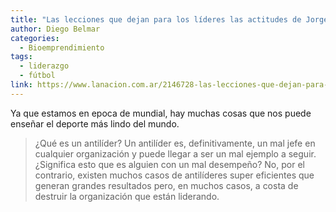 ```yaml
---
title: "Las lecciones que dejan para los líderes las actitudes de Jorge Sampaoli"
author: Diego Belmar
categories:
  - Bioemprendimiento
tags:
  - liderazgo
  - fútbol
link: https://www.lanacion.com.ar/2146728-las-lecciones-que-dejan-para-los-lideres-las-actitudes-de-jorge-sampaoli
---
```


Ya que estamos en epoca de mundial, hay muchas cosas que nos puede enseñar el deporte más lindo del mundo.

> ¿Qué es un antilíder? Un antilíder es, definitivamente, un mal jefe en cualquier organización y puede llegar a ser un mal ejemplo a seguir. ¿Significa esto que es alguien con un mal desempeño? No, por el contrario, existen muchos casos de antilíderes super eficientes que generan grandes resultados pero, en muchos casos, a costa de destruir la organización que están liderando.

